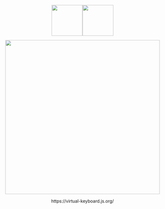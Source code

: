 <p align="center"><img src="https://franciscohodge.com/project-pages/simple-keyboard/images/HappySK.png" width="100" align="center" /><img src="https://franciscohodge.com/project-pages/simple-keyboard/images/simplekeyboard-avatar-r.png" width="100" align="center" /></p>

<div align="center">
<p>
  <img src="https://franciscohodge.com/project-pages/simple-keyboard/images/sk_alt.png" width="500" />
 </p>
  <p>
     https://virtual-keyboard.js.org/
   </p>
</div>
